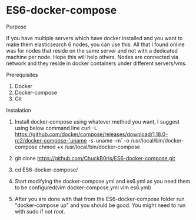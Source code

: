 # ES6-docker-compose
Purpose

If you have multiple servers which have docker installed and you want to make them elasticsearch 6 nodes, you can use this. All that I found online was for nodes that reside on the same server and not with a dedicated machine per node. Hope this will help others.
Nodes are connected via network and they reside in docker containers under different servers/vms.

Prerequisites

1. Docker
2. Docker-compose
3. Git


Instalation

1. Install docker-compose using whatever method you want, I suggest using below command line
curl -L https://github.com/docker/compose/releases/download/1.18.0-rc2/docker-compose-`uname -s`-`uname -m` -o /usr/local/bin/docker-compose
   chmod +x /usr/local/bin/docker-compose

2. git clone https://github.com/ChuckB0ris/ES6-docker-compose.git
3. cd ES6-docker-compose/
4. Start modifying the docker-compose.yml and es6.yml as you need them to be configured(vim docker-compose.yml vim es6.yml)
5. After you are done with that from the ES6-docker-compose folder run "docker-compose up" and you should be good. You might need to run with sudo if not root.
